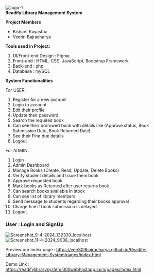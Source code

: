 ![logo-1](https://github.com/vee309bajracharya/Readify-Library-Management-System/assets/102459306/b965f890-6da0-4e08-82d1-0ebe4554059a)         
****Readify Library Management System****


**Project Members**
- Bishant Kayastha
- Veerin Bajracharya


**Tools used in Project:**
1. UI/Front-end Design : Figma
2. Front-end : HTML, CSS, JavaScript, Bootstrap Framework
3. Back-end : php
4. Database : mySQL


**System Functionalities**

For USER:

1. Register for a new account
2. Login to account
3. Edit their profile
4. Update their password
5. Search the required book
6. Can see their borrowed book with details like (Approve status, Book Submission Date, Book Returned Date)
7. See their Fine due details
8. Logout

For ADMIN:

1. Login
2. Admin Dashboard
3. Manage Books (Create, Read, Update, Delete Books)
4. Verify student details and Issue them book
5. Approve requested book
6. Mark books as Returned after user returns book
7. Can search books available in stock
8. Can see list of library members
9. Send message to students regarding their books approval
10. Charge fine if book submission is delayed
11. Logout


### **User : Login and SignUp**
![Screenshot_9-4-2024_132330_localhost](https://github.com/vee309bajracharya/Readify-Library-Management-System/assets/102459306/ca59f0b6-ab2f-4457-a7c6-3f643a36fbe5)
![Screenshot_11-4-2024_9038_localhost](https://github.com/vee309bajracharya/Readify-Library-Management-System/assets/102459306/3e64ef8d-4e14-49aa-9b8b-2d70cf37d220)

Preview our index page : https://vee309bajracharya.github.io/Readify-Library-Management-System/pages/index.html

Demo Link : https://readifylibrarysystem.000webhostapp.com/pages/index.html
